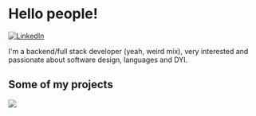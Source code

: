 # Hello people! 

<a href="https://www.linkedin.com/in/stefano-stoduto-a4859160/"><img src="https://img.shields.io/badge/linkedin-%230077B5.svg?&style=for-the-badge&logo=linkedin&logoColor=white" alt="LinkedIn"/></a>

I'm a backend/full stack developer (yeah, weird mix), very interested and passionate about software design, languages and DYI. 

## Some of my projects

<a href="https://www.npmjs.com/package/table2csv" target="blank"><img src="https://gh-card.dev/repos/OmbraDiFenice/table2csv.svg"></a>

<!--

- 🔭 I’m currently working on ...
- 🌱 I’m currently learning ...
- 👯 I’m looking to collaborate on ...
- 🤔 I’m looking for help with ...
- 💬 Ask me about ...
- 📫 How to reach me: ...
- 😄 Pronouns: ...
- ⚡ Fun fact: ...
-->

